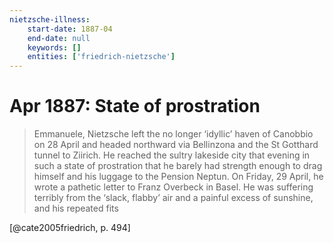 ```yaml
---
nietzsche-illness:
    start-date: 1887-04
    end-date: null
    keywords: []
    entities: ['friedrich-nietzsche']
---
```


# Apr 1887: State of prostration

> Emmanuele, Nietzsche left the no longer ‘idyllic’ haven of Canobbio on 28
> April and headed northward via Bellinzona and the St Gotthard tunnel to
> Ziirich. He reached the sultry lakeside city that evening in such a state of
> prostration that he barely had strength enough to drag himself and his
> luggage to the Pension Neptun. On Friday, 29 April, he wrote a pathetic
> letter to Franz Overbeck in Basel. He was suffering terribly from the ‘slack,
> flabby’ air and a painful excess of sunshine, and his repeated fits

[@cate2005friedrich, p. 494]
